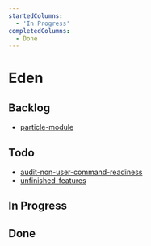```yaml
---
startedColumns:
  - 'In Progress'
completedColumns:
  - Done
---
```


# Eden

## Backlog

- [particle-module](tasks/particle-module.md)

## Todo

- [audit-non-user-command-readiness](tasks/audit-non-user-command-readiness.md)
- [unfinished-features](tasks/unfinished-features.md)

## In Progress

## Done

